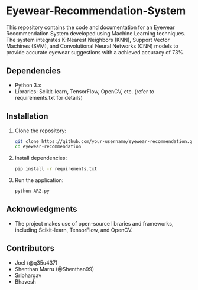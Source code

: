 # Eyewear-Recommendation-System

This repository contains the code and documentation for an Eyewear Recommendation System developed using Machine Learning techniques. The system integrates K-Nearest Neighbors (KNN), Support Vector Machines (SVM), and Convolutional Neural Networks (CNN) models to provide accurate eyewear suggestions with a achieved accuracy of 73%.

## Dependencies

- Python 3.x
- Libraries: Scikit-learn, TensorFlow, OpenCV, etc. (refer to requirements.txt for details)

## Installation

1. Clone the repository:

   ```bash
   git clone https://github.com/your-username/eyewear-recommendation.git
   cd eyewear-recommendation
   ```

2. Install dependencies:

   ```bash
   pip install -r requirements.txt
   ```

3. Run the application:

   ```bash
   python AR2.py
   ```

## Acknowledgments

- The project makes use of open-source libraries and frameworks, including Scikit-learn, TensorFlow, and OpenCV.

## Contributors

- Joel (@q35u437)
- Shenthan Marru (@Shenthan99)
- Sribhargav
- Bhavesh
